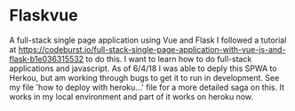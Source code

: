# Flaskvue
A full-stack single page application using Vue and Flask
I followed a tutorial at https://codeburst.io/full-stack-single-page-application-with-vue-js-and-flask-b1e036315532 to do this. I want to learn how to do full-stack applications and javascript. As of 6/4/18 I was able to deply this SPWA to Herkou, but am working through bugs to get it to run in development. See my file 'how to deploy with heroku...' file for a more detailed saga on this. It works in my local environment and part of it works on heroku now.

